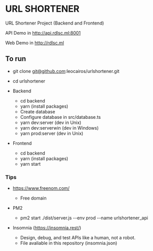 # URL SHORTENER

URL Shortener Project (Backend and Frontend)

API Demo in http://api.rdlsc.ml:8001

Web Demo in http://rdlsc.ml

## To run

  * git clone git@github.com:leocairos/urlshortener.git
  * cd urlshortener 

* Backend
  * cd backend 
  * yarn (install packages)
  * Create database
  * Configure database in src/database.ts
  * yarn dev:server (dev in Unix)
  * yarn dev:serverwin (dev in Windows)
  * yarn prod:server (dev in Unix)

* Frontend
  * cd backend 
  * yarn (install packages)
  * yarn start

### Tips

* https://www.freenom.com/
  * Free domain

* PM2
  * pm2 start ./dist/server.js --env prod --name urlshortener_api

* Insomnia (https://insomnia.rest/)
  * Design, debug, and test APIs like a human, not a robot.
  * File avaliable in this repository (insomnia.json)
